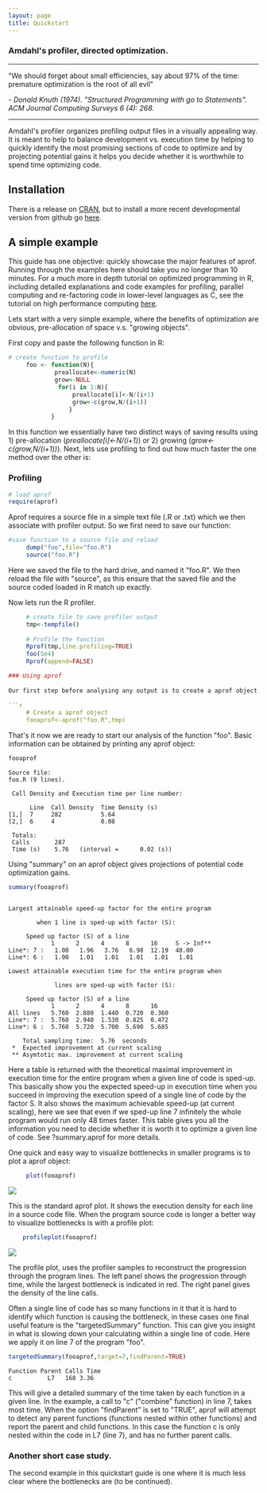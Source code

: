 ```yaml
---
layout: page
title: Quickstart
---
```


### Amdahl's profiler, directed optimization.
----

"We should forget about small efficiencies, say about 97% of the time: premature optimization is the root of all evil"

 *- Donald Knuth (1974). "Structured Programming with go to Statements". ACM Journal Computing Surveys 6 (4): 268.*

----

Amdahl's profiler organizes profiling output files in a visually appealing way. It is meant to help to balance development vs. execution time by helping to quickly identify the most promising sections of code to optimize and by projecting potential gains it helps you decide whether it is worthwhile to spend time optimizing code.


## Installation 

There is a release on [CRAN](http://cran.r-project.org/web/packages/aprof/index.html),
but to install a more recent developmental version from github go [here](https://github.com/MarcoDVisser/aprof).

## A simple example

This guide has one objective: quickly showcase the major features of aprof. Running through the examples here should take you
no longer than 10 minutes. For a much more in depth tutorial on optimized programming in R, including detailed explanations and code examples for
profiling, parallel computing and re-factoring code in lower-level languages as C, see the tutorial on high performance computing [here](http://journals.plos.org/ploscompbiol/article?id=10.1371/journal.pcbi.1004140).

Lets start with a very simple example, where the benefits of optimization are obvious, pre-allocation of space v.s. "growing objects".

First copy and paste the following function in R:

```r
# create function to profile
     foo <- function(N){
             preallocate<-numeric(N)
             grow<-NULL
              for(i in 1:N){
                  preallocate[i]<-N/(i+1)
                  grow<-c(grow,N/(i+1))
                 }
            }
```

In this function we essentially have two distinct ways of saving results using 1) pre-allocation (*preallocate[i]<-N/(i+1)*) or 2) growing (*grow<-c(grow,N/(i+1))*).
Next, lets use profiling to find out how much faster the one method over the other is:

### Profiling

```r
# load aprof
require(aprof)
```

Aprof requires a source file in a simple text file (.R or .txt) which we then associate with profiler output. So we first need to save our function:

```r
#save function to a source file and reload
     dump("foo",file="foo.R")
     source("foo.R")
```
Here we saved the file to the hard drive, and named it "foo.R". We then reload the file with "source", as this ensure that the saved file and the source coded loaded in R match up exactly.

Now lets run the R profiler.

```r
     # create file to save profiler output
     tmp<-tempfile()
     
     # Profile the function
     Rprof(tmp,line.profiling=TRUE)
     foo(5e4)
     Rprof(append=FALSE)

### Using aprof
     
Our first step before analysing any output is to create a aprof object. Here we link the profiler output to the source file.
     
```r     
     # Create a aprof object
     fooaprof<-aprof("foo.R",tmp)
```

That's it now we are ready to start our analysis of the function "foo". Basic information can be obtained by printing any aprof object:

```r
fooaprof
```
```
Source file:
foo.R (9 lines).

 Call Density and Execution time per line number:

      Line  Call Density  Time Density (s)
[1,]  7     282           5.64            
[2,]  6     4             0.08            

 Totals:
 Calls		 287 
 Time (s)	 5.76 	(interval = 	 0.02 (s))
```

Using "summary" on an aprof object  gives projections of potential code optimization gains. 

```r
summary(fooaprof)
```
```

Largest attainable speed-up factor for the entire program

        when 1 line is sped-up with factor (S): 

	 Speed up factor (S) of a line 
            1      2      4      8      16     S -> Inf**
Line*: 7 :   1.00   1.96   3.76   6.98  12.19  48.00     
Line*: 6 :   1.00   1.01   1.01   1.01   1.01   1.01     

Lowest attainable execution time for the entire program when

             lines are sped-up with factor (S):

	 Speed up factor (S) of a line  
            1      2      4      8      16   
All lines   5.760  2.880  1.440  0.720  0.360
Line*: 7 :  5.760  2.940  1.530  0.825  0.472
Line*: 6 :  5.760  5.720  5.700  5.690  5.685

    Total sampling time:  5.76  seconds
 *  Expected improvement at current scaling
 ** Asymtotic max. improvement at current scaling
```

Here a table is returned with the theoretical maximal improvement in execution time for the entire program when a given line of code is sped-up.
This basically show you the expected speed-up in execution time when you succeed in improving the execution speed of a single line of code by
the factor S. It also shows the maximum achievable speed-up (at current scaling), here we see that even if we sped-up line 7 infinitely the whole program
would run only 48 times faster. This table gives you all the information you need to decide whether it is worth it to optimize a given line of code.
See ?summary.aprof for more details.

One quick and easy way to visualize bottlenecks in smaller programs is to plot a aprof object:

```r
     plot(fooaprof)

```
![](http://i.imgur.com/lb1UBCI.png)

This is the standard aprof plot. It shows the execution density for each line in a source code file. When the program source code is longer a better way to visualize bottlenecks is with a profile plot:


``` r
    profileplot(fooaprof)
``` 
![](http://i.imgur.com/yFy3fLY.png)

The profile plot, uses the profiler samples to reconstruct the progression through the program lines. The left panel shows the progression through time, while the largest bottleneck is indicated in red. The right panel gives the density of the line calls.

Often a single line of code has so many functions in it that it is hard to identify which function is causing the bottleneck, in these cases one final useful feature is the "targetedSummary" function. This can give you insight in what is slowing down your calculating within a single line of code. Here we apply it on line 7 of the program "foo". 

```r
targetedSummary(fooaprof,target=7,findParent=TRUE)
```

```
Function Parent Calls Time
c   	   L7   168 3.36
```


This will give a detailed summary of the time taken by each function in a given line. In the example, a call to "c" ("combine" function) in line 7, takes most time. When the option "findParent" is set to "TRUE", aprof will attempt to detect any parent functions (functions nested within other functions) and report the parent and child functions. In this case the function c is only nested within the code in L7 (line 7), and has no further parent calls.   


### Another short case study.

The second example in this quickstart guide is one where it is much less clear where the bottlenecks are (to be continued).